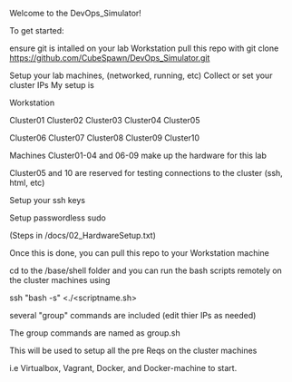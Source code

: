 Welcome to the DevOps_Simulator!

To get started: 

ensure git is intalled on your lab Workstation
pull this repo with
git clone https://github.com/CubeSpawn/DevOps_Simulator.git

Setup your lab machines, (networked, running, etc)
Collect or set your cluster IPs
My setup is

Workstation

Cluster01 Cluster02 Cluster03 Cluster04 Cluster05

Cluster06 Cluster07 Cluster08 Cluster09 Cluster10

Machines Cluster01-04 and 06-09 make up the hardware for this lab 

Cluster05 and 10 are reserved for testing 
connections to the cluster (ssh, html, etc)

Setup your ssh keys 

Setup passwordless sudo

(Steps in /docs/02_HardwareSetup.txt)

Once this is done, you can pull this repo to your Workstation machine

cd to the /base/shell folder
and you can run the bash scripts remotely on the cluster machines using

ssh <clusterhost IP> "bash -s" <./<scriptname.sh>

several "group" commands are included (edit thier IPs as needed)

The group commands are named as group<some task>.sh

This will be used to setup all the pre Reqs on the cluster machines 

i.e Virtualbox, Vagrant, Docker, and Docker-machine to start.






